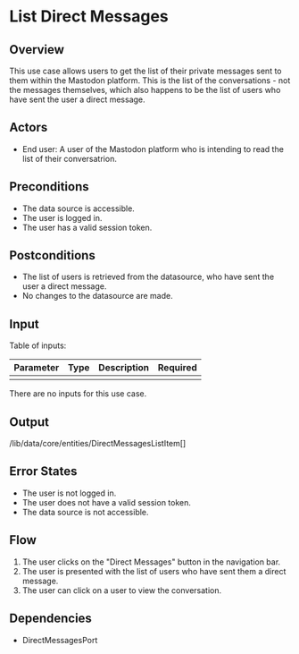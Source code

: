 # List Direct Messages

## Overview

This use case allows users to get the list of their private messages sent to them within the Mastodon platform. This is the list of the conversations - not the messages themselves, which also happens to be the list of users who have sent the user a direct message.


## Actors

- End user: A user of the Mastodon platform who is intending to read the list of their conversatrion.

## Preconditions

- The data source is accessible.
- The user is logged in.
- The user has a valid session token.

## Postconditions

- The list of users is retrieved from the datasource, who have sent the user a direct message.
- No changes to the datasource are made.

## Input

Table of inputs:

| Parameter     | Type   | Description      | Required |
| --------------| ------ | -----------------| -------- |
|               |        |                  |          |

There are no inputs for this use case.

## Output

/lib/data/core/entities/DirectMessagesListItem[]

## Error States

- The user is not logged in.
- The user does not have a valid session token.
- The data source is not accessible.

## Flow

1. The user clicks on the "Direct Messages" button in the navigation bar.
2. The user is presented with the list of users who have sent them a direct message.
3. The user can click on a user to view the conversation.

## Dependencies

- DirectMessagesPort




